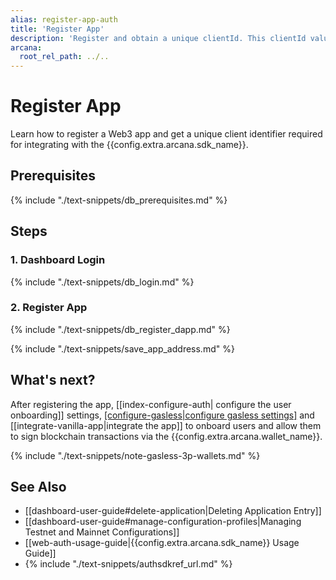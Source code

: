 ```yaml
---
alias: register-app-auth
title: 'Register App'
description: 'Register and obtain a unique clientId. This clientId value is used to integrate the app with the Arcana SDKs. Use the dashboard to configure SDK usage settings.'
arcana:
  root_rel_path: ../..
---
```


# Register App

Learn how to register a Web3 app and get a unique client identifier required for integrating with the {{config.extra.arcana.sdk_name}}.

## Prerequisites

{% include "./text-snippets/db_prerequisites.md" %}

## Steps

### 1. Dashboard Login

{% include "./text-snippets/db_login.md" %}

### 2. Register App

{% include "./text-snippets/db_register_dapp.md" %}

{% include "./text-snippets/save_app_address.md" %}

## What's next?

After registering the app, [[index-configure-auth| configure the user onboarding]] settings, [[configure-gasless|configure gasless settings]](optional) and [[integrate-vanilla-app|integrate the app]] to onboard users and allow them to sign blockchain transactions via the {{config.extra.arcana.wallet_name}}.

{% include "./text-snippets/note-gasless-3p-wallets.md" %}

## See Also

* [[dashboard-user-guide#delete-application|Deleting Application Entry]]
* [[dashboard-user-guide#manage-configuration-profiles|Managing Testnet and Mainnet Configurations]]
* [[web-auth-usage-guide|{{config.extra.arcana.sdk_name}} Usage Guide]]
* {% include "./text-snippets/authsdkref_url.md" %}